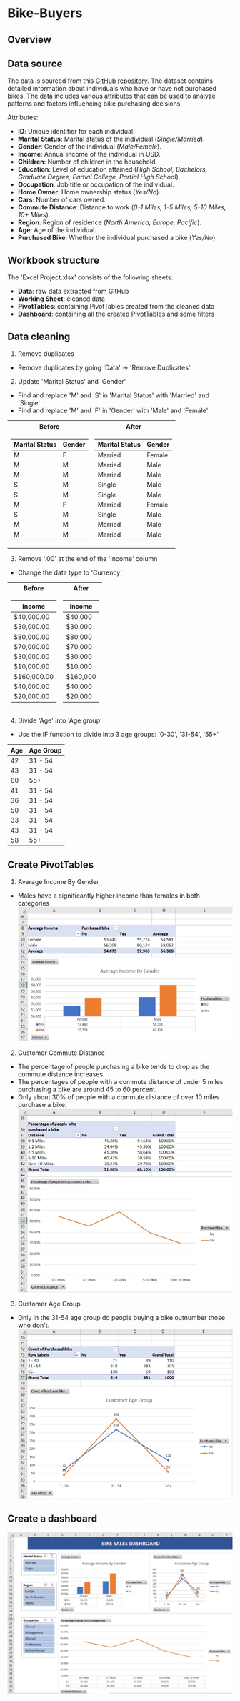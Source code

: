 # Bike-Buyers

## Overview

## Data source
The data is sourced from this [GitHub repository](https://github.com/AlexTheAnalyst/Excel-Tutorial/blob/main/Excel%20Project%20Dataset.xlsx). The dataset contains detailed information about individuals who have or have not purchased bikes. The data includes various attributes that can be used to analyze patterns and factors influencing bike purchasing decisions.

Attributes:
- **ID**: Unique identifier for each individual.
- **Marital Status**: Marital status of the individual (_Single/Married_).
- **Gender**: Gender of the individual (_Male/Female_).
- **Income**: Annual income of the individual in USD.
- **Children**: Number of children in the household.
- **Education**: Level of education attained (_High School, Bachelors, Graduate Degree, Partial College, Partial High School_).
- **Occupation**: Job title or occupation of the individual.
- **Home Owner**: Home ownership status (_Yes/No_).
- **Cars**: Number of cars owned.
- **Commute Distance**: Distance to work (_0-1 Miles, 1-5 Miles, 5-10 Miles, 10+ Miles_).
- **Region**: Region of residence (_North America, Europe, Pacific_).
- **Age**: Age of the individual.
- **Purchased Bike**: Whether the individual purchased a bike (_Yes/No_).

## Workbook structure
The 'Excel Project.xlsx' consists of the following sheets:
* **Data**: raw data extracted from GitHub
* **Working Sheet**: cleaned data
* **PivotTables**: containing PivotTables created from the cleaned data
* **Dashboard**: containing all the created PivotTables and some filters

## Data cleaning
1. Remove duplicates
- Remove duplicates by going 'Data' -> 'Remove Duplicates'

2. Update 'Marital Status' and 'Gender'
- Find and replace 'M' and 'S' in 'Marital Status' with 'Married' and 'Single'
- Find and replace 'M' and 'F' in 'Gender' with 'Male' and 'Female'

<table>
<tr><th> Before </th><th> After </th></tr>
<tr><td>

| Marital Status | Gender |
|----------------|--------|
| M              | F      |
| M              | M      |
| M              | M      |
| S              | M      |
| S              | M      |
| M              | F      |
| S              | M      |
| M              | M      |
| M              | M      |

</td><td>

| Marital Status | Gender |
|----------------|--------|
| Married        | Female |
| Married        | Male   |
| Married        | Male   |
| Single         | Male   |
| Single         | Male   |
| Married        | Female |
| Single         | Male   |
| Married        | Male   |
| Married        | Male   |

</td></tr> </table>

3. Remove '.00' at the end of the 'Income' column
- Change the data type to 'Currency'

<table>
<tr><th> Before </th><th> After </th></tr>
<tr><td>

| Income       |
|--------------|
| $40,000.00   |
| $30,000.00   |
| $80,000.00   |
| $70,000.00   |
| $30,000.00   |
| $10,000.00   |
| $160,000.00  |
| $40,000.00   |
| $20,000.00   |

</td><td>

| Income    |
|-----------|
| $40,000   |
| $30,000   |
| $80,000   |
| $70,000   |
| $30,000   |
| $10,000   |
| $160,000  |
| $40,000   |
| $20,000   |

</td></tr> </table>

4. Divide 'Age' into 'Age group'
- Use the IF function to divide into 3 age groups: '0-30', '31-54', '55+'

| Age | Age Group |
|-----|-----------|
| 42  | 31 - 54   |
| 43  | 31 - 54   |
| 60  | 55+       |
| 41  | 31 - 54   |
| 36  | 31 - 54   |
| 50  | 31 - 54   |
| 33  | 31 - 54   |
| 43  | 31 - 54   |
| 58  | 55+       |

## Create PivotTables
1. Average Income By Gender
- Males have a significantly higher income than females in both categories
![Average Income By Gender](https://github.com/PhamTrungHieu2001/Bike-Buyers/blob/main/images/Average%20Income%20By%20Gender.jpg)


2. Customer Commute Distance
- The percentage of people purchasing a bike tends to drop as the commute distance increases.
- The percentages of people with a commute distance of under 5 miles purchasing a bike are around 45 to 60 percent.
- Only about 30% of people with a commute distance of over 10 miles purchase a bike.
![Percentage](https://github.com/PhamTrungHieu2001/Bike-Buyers/blob/main/images/Percentage.jpg)


3. Customer Age Group
- Only in the 31-54 age group do people buying a bike outnumber those who don't.
![Age Group](https://github.com/PhamTrungHieu2001/Bike-Buyers/blob/main/images/Age%20Group.jpg)

## Create a dashboard
![Dashboard](https://github.com/PhamTrungHieu2001/Bike-Buyers/blob/main/images/Dashboard.jpg)

